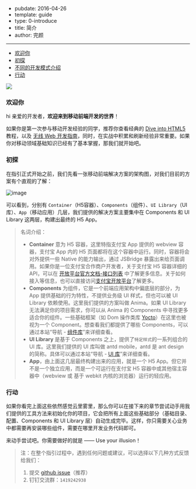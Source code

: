 -	pubdate: 2016-04-26
-	template: guide
-	type: 0-introduce
-	title: 简介
-	author: 完颜

---

-	[欢迎你](#欢迎你)
-	[初探](#初探)
-	[不同的开发模式介绍](#不同的开发模式介绍)
-	[行动](#行动)


![](https://zos.alipayobjects.com/rmsportal/cHbTTPiTMDovUPy.jpg@50p)



### 欢迎你

hi 亲爱的开发者，**欢迎来到移动前端开发的世界**！

如果你是第一次参与移动开发经验的同学，推荐你查看经典的 [Dive into HTML5](http://diveintohtml5.info/) 教程，以及 [无线 Web 开发指南](https://github.com/semious/guide/blob/master/mobile_exp.md)，同时，在实战中积累和刷新经验非常重要。如果你对移动领域基础知识已经有了基本掌握，那我们就开始吧。


### 初探

在指引正式开始之前，我们先看一张移动前端解决方案的架构图，对我们目前的方案有个直观的了解：

![image](https://zos.alipayobjects.com/rmsportal/ViIOlfDnSqUyQiY.png)

可以看到，分别有 `Container`（H5容器）、`Components`（组件）、`UI Library`（UI 库）、`App`（移动应用）几层，我们提供的解决方案主要集中在 Components 和 UI Library 这两层，构建出最终的 H5 App。

> 名词介绍：
>
> -	**Container** 意为 H5 容器，这里特指支付宝 App 提供的 webview 容器，支付宝 App 内的 H5 页面都将在这个容器中运行。同时，容器将会对外提供一些 Native 的能力输出，通过 JSBridge 暴露出来给页面调用。如果你是一位支付宝合作商户开发者，关于支付宝 H5 容器详细的 API，可以在 [开放平台官方文档-接口列表](https://doc.open.alipay.com/doc2/detail?treeId=53&articleId=103538&docType=1) 中了解更多信息。关于如何接入等信息，也可以直接访问[支付宝开放平台](https://openhome.alipay.com/platform/home.htm)了解更多。
> -	**Components** 为组件，它是一个前端应用架构中偏底层的部分，为 App 提供基础的行为特性，不提供业务级 UI 样式，但也可以被 UI Library 依赖使用。这里我们提供的方案叫做 Anima。如果 UI Library 无法满足你的项目需求，你可以从 Anima 的 Components 中寻找更多适合你的组件。一些基础框架（如 Dom 操作类库 [Yocto](../solution/yocto.html)）在这里也被视为一个 Component。想查看我们都提供了哪些 Components，可以通过本站“导航 - [组件库](../components/ui-components.html)”来详细查看。
> -	**UI Library** 是基于 Components 之上，提供了`特定样式`的一系列组合的 UI 库。这里我们提供的 UI 库叫做 antd mobile，antd 是 ant design 的简称。具体可以通过本站“导航 - [UI 库](../ui/ant-ui.html)”来详细查看。
> -	**App**，由上面这几层最终构建出来的应用，就是一个 H5 App。但它并不是一个独立应用，而是一个可运行在支付宝 H5 容器中或其他宿主容器中（webview 或 基于 webkit 内核的浏览器）运行的轻应用。


### 行动

如果你看完上面这些依然感觉云里雾里，那么你可以在接下来的章节尝试动手用我们提供的工具方法来初始化你的项目，它会把所有上面这些基础部分（基础目录、配置、Components 和 UI Library 层）自动生成完毕。这样，你只需要关心业务中都需要再安装哪些组件，需要在哪里开发业务代码即可。

来动手尝试吧。你需要做好的就是 —— Use your illusion！


> 注：在整个指引过程中，遇到任何问题或建议，可以选择以下几种方式反馈给我们：
>
>1. 提交 [github issue]()（推荐）
>2. 钉钉交流群：`1419242938`
